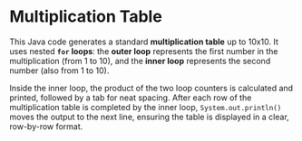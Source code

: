 # Multiplication Table

This Java code generates a standard **multiplication table** up to 10x10. It uses nested **`for` loops**: the **outer loop** represents the first number in the multiplication (from 1 to 10), and the **inner loop** represents the second number (also from 1 to 10). 

Inside the inner loop, the product of the two loop counters is calculated and printed, followed by a tab for neat spacing. After each row of the multiplication table is completed by the inner loop, `System.out.println()` moves the output to the next line, ensuring the table is displayed in a clear, row-by-row format.
